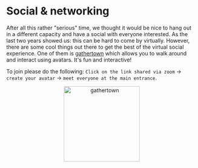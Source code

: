 # Social & networking

After all this rather "serious" time, we thought it would be nice to hang out in a different capacity and have a social with everyone interested. As the last two years showed us: this can be hard to come by virtually. However, there are some cool things out there to get the best of the virtual social experience. One of them is [gathertown](https://app.gather.town/signin) which allows you to walk around and interact using avatars. It's fun and interactive!

To join please do the following:
`Click on the link shared via zoom` -> `create your avatar` -> `meet everyone at the main entrance`.

<center>
<img src="https://marketplace.veertly.com/hubfs/000%20WEBSITE%20RESOURCES%20000/PRODUCT%20INTEGRATIONS/Gather.town%20logo.png" alt="gathertown" style="height: 200px;">
</center>


